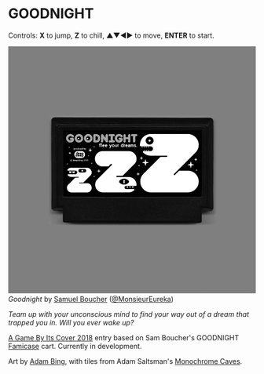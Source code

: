 # GOODNIGHT

Controls: **X** to jump, **Z** to chill, ▲▼◀▶ to move, **ENTER** to start.

![goodnight](goodnight.jpg)
*Goodnight* by [Samuel Boucher](http://samuelboucher.tumblr.com) ([@MonsieurEureka](https://twitter.com/MonsieurEureka))

*Team up with your unconscious mind to find your way out of a dream that trapped you in. Will you ever wake up?*

[A Game By Its Cover 2018](https://itch.io/jam/a-game-by-its-cover-2018) entry based on Sam Boucher's GOODNIGHT [Famicase](http://famicase.com/18/index.html) cart. Currently in development.

Art by [Adam Bing](http://twitter.com/Exciteless), with tiles from Adam Saltsman's [Monochrome Caves](https://adamatomic.itch.io/mc-caves).

